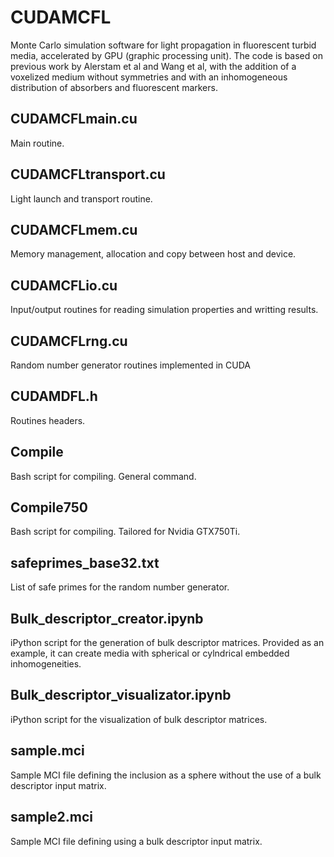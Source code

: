 # CUDAMCFL

Monte Carlo simulation software for light propagation in fluorescent turbid media, accelerated by GPU (graphic processing unit). The code is based on previous work by Alerstam et al and Wang et al, with the addition of a voxelized medium without symmetries and with an inhomogeneous distribution of absorbers and fluorescent markers.

CUDAMCFLmain.cu
-------------------
Main routine. 

CUDAMCFLtransport.cu
-------------------
Light launch and transport routine.

CUDAMCFLmem.cu
-------------------
Memory management, allocation and copy between host and device.

CUDAMCFLio.cu
-------------------
Input/output routines for reading simulation properties and writting results.

CUDAMCFLrng.cu
-------------------
Random number generator routines implemented in CUDA

CUDAMDFL.h
-------------------
Routines headers.

Compile
-------------------
Bash script for compiling. General command.

Compile750
-------------------
Bash script for compiling. Tailored for Nvidia GTX750Ti.

safeprimes_base32.txt
-------------------
List of safe primes for the random number generator.

Bulk_descriptor_creator.ipynb
-------------------
iPython script for the generation of bulk descriptor matrices. Provided as an example, it can create media with spherical or cylndrical embedded inhomogeneities.

Bulk_descriptor_visualizator.ipynb
-------------------
iPython script for the visualization of bulk descriptor matrices.

sample.mci
-------------------
Sample MCI file defining the inclusion as a sphere without the use of a bulk descriptor input matrix.

sample2.mci
-------------------
Sample MCI file defining using a bulk descriptor input matrix.


